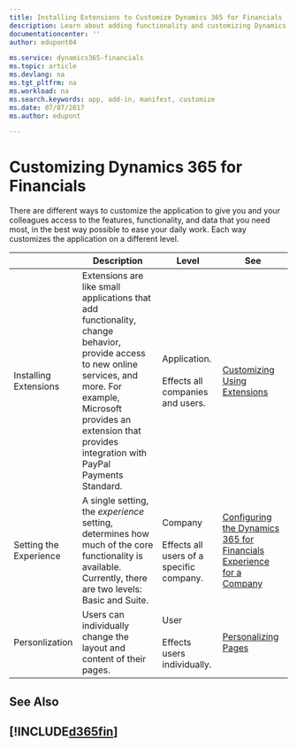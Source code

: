 ```yaml
---
title: Installing Extensions to Customize Dynamics 365 for Financials | Microsoft Docs
description: Learn about adding functionality and customizing Dynamics 365 for Financials by installing extensions.
documentationcenter: ''
author: edupont04

ms.service: dynamics365-financials
ms.topic: article
ms.devlang: na
ms.tgt_pltfrm: na
ms.workload: na
ms.search.keywords: app, add-in, manifest, customize
ms.date: 07/07/2017
ms.author: edupont

---
```

# Customizing Dynamics 365 for Financials
<!--NAV # Customizing Dynamics NAV -->
There are different ways to customize the application to give you and your colleagues access to the features, functionality, and data that you need most, in the best way possible to ease your daily work. Each way customizes the application on a different level. 

|     |  Description  |  Level  |  See  |
|-----|---------------|---------|-------|
|Installing Extensions|Extensions are like small applications that add functionality, change behavior, provide access to new online services, and more. For example, Microsoft provides an extension that provides integration with PayPal Payments Standard.|Application.<BR /><BR />Effects all companies and users.|[Customizing Using Extensions](ui-extensions.md)|
|Setting the Experience|A single setting, the *experience* setting, determines how much of the core functionality is available. Currently, there are two levels: Basic and Suite.|Company<BR /><BR />Effects all users of a specific company.|[Configuring the Dynamics 365 for Financials Experience for a Company](ui-experiences.md)|
|Personlization|Users can individually change the layout and content of their pages.|User<BR /><BR />Effects users individually.|[Personalizing Pages](ui-personalize-user-interface.md)|

## See Also  

## [!INCLUDE[d365fin](includes/free_trial_md.md)]
